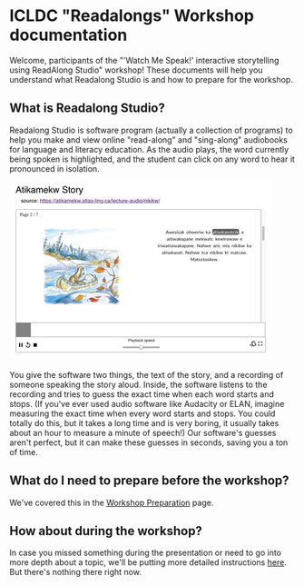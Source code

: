 # ICLDC "Readalongs" Workshop documentation

Welcome, participants of the "'Watch Me Speak!' interactive storytelling using ReadAlong Studio" workshop!  These documents will help you understand what Readalong Studio is and how to prepare for the workshop.

## What is Readalong Studio?

Readalong Studio is software program (actually a collection of programs) to help you make and view online "read-along" and "sing-along" audiobooks for language and literacy education.  As the audio plays, the word currently being spoken is highlighted, and the student can click on any word to hear it pronounced in isolation.

![Screenshot of a read-along story in the Atikamekw language](images/nikikw-small.png "A read-along story from the Atikamekw language")

You give the software two things, the text of the story, and a recording of someone speaking the story aloud.  Inside, the software listens to the recording and tries to guess the exact time when each word starts and stops.  (If you've ever used audio software like Audacity or ELAN, imagine measuring the exact time when every word starts and stops.  You could totally do this, but it takes a long time and is very boring, it usually takes about an hour to measure a minute of speech!)  Our software's guesses aren't perfect, but it can make these guesses in seconds, saving you a ton of time.

## What do I need to prepare before the workshop?

We've covered this in the [Workshop Preparation](workshop-prep.md) page.

## How about during the workshop?

In case you missed something during the presentation or need to go into more depth about a topic, we'll be putting more detailed instructions [here](during-workshop.md).  But there's nothing there right now.

